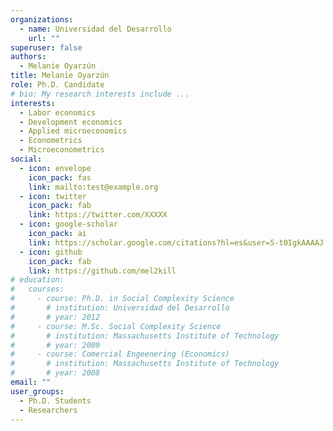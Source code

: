 ```yaml
---
organizations:
  - name: Universidad del Desarrollo
    url: ""
superuser: false
authors:
  - Melanie Oyarzún
title: Melanie Oyarzún
role: Ph.D. Candidate
# bio: My research interests include ...
interests:
  - Labor economics
  - Development economics
  - Applied microeconomics
  - Econometrics
  - Microeconometrics
social:
  - icon: envelope
    icon_pack: fas
    link: mailto:test@example.org
  - icon: twitter
    icon_pack: fab
    link: https://twitter.com/XXXXX
  - icon: google-scholar
    icon_pack: ai
    link: https://scholar.google.com/citations?hl=es&user=5-t0IgkAAAAJ
  - icon: github
    icon_pack: fab
    link: https://github.com/mel2kill
# education:
#   courses:
#     - course: Ph.D. in Social Complexity Science
#       # institution: Universidad del Desarrollo
#       # year: 2012
#     - course: M.Sc. Social Complexity Science
#       # institution: Massachusetts Institute of Technology
#       # year: 2009
#     - course: Comercial Engeenering (Economics)
#       # institution: Massachusetts Institute of Technology
#       # year: 2008
email: ""
user_groups:
  - Ph.D. Students
  - Researchers
---
```

